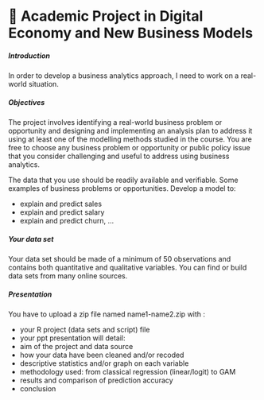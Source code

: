 # :pushpin: Academic Project in Digital Economy and New Business Models
##### Introduction
In order to develop a business analytics approach, I need to work on a real-world situation.
##### Objectives
The project involves identifying a real-world business problem or opportunity and designing and
implementing an analysis plan to address it using at least one of the modelling methods studied in the course. You are free to choose any business problem or opportunity or public policy issue that you consider challenging and useful to address using business analytics.

The data that you use should be readily available and verifiable.
Some examples of business problems or opportunities. Develop a model to:

* explain and predict sales
* explain and predict salary
* explain and predict churn, … 

##### Your data set
Your data set should be made of a minimum of 50 observations and contains both quantitative and qualitative variables. You can find or build data sets from many online sources. 

##### Presentation
You have to upload a zip file named name1-name2.zip with :
* your R project (data sets and script) file
* your ppt presentation will detail:
* aim of the project and data source
*  how your data have been cleaned and/or recoded
* descriptive statistics and/or graph on each variable
* methodology used: from classical regression (linear/logit) to GAM
* results and comparison of prediction accuracy
* conclusion
